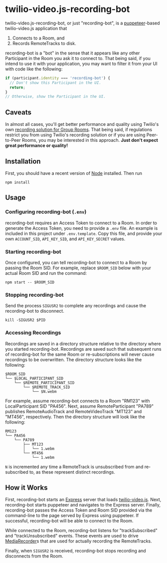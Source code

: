 twilio-video.js-recording-bot
=============================

twilio-video.js-recording-bot, or just "recording-bot", is a
[puppeteer](https://github.com/GoogleChrome/puppeteer)-based twilio-video.js
application that

1. Connects to a Room, and
2. Records RemoteTracks to disk.

recording-bot is a "bot" in the sense that it appears like any other Participant
in the Room you ask it to connect to. That being said, if you intend to use it
with your application, you may want to filter it from your UI with code like the
following:

```js
if (participant.identity === 'recording-bot') {
  // Don't show this Participant in the UI.
  return;
}
// Otherwise, show the Participant in the UI.
```

Caveats
-------

In almost all cases, you'll get better performance and quality using Twilio's
own [recording solution for Group Rooms](https://www.twilio.com/docs/video/api/recordings-resource).
That being said, if regulations restrict you from using Twilio's recording
solution or if you are using Peer-to-Peer Rooms, you may be interested in this
approach. **Just don't expect great performance or quality!**

Installation
------------

First, you should have a recent version of [Node](https://nodejs.org/en)
installed. Then run

```
npm install
```

Usage
-----

### Configuring recording-bot (`.env`)

recording-bot requires an Access Token to connect to a Room. In order to
generate the Access Token, you need to provide a `.env` file. An example is
included in this project under `.env.template`. Copy this file, and provide your
own `ACCOUNT_SID`, `API_KEY_SID`, and `API_KEY_SECRET` values.

### Starting recording-bot

Once configured, you can tell recording-bot to connect to a Room by passing the
Room SID. For example, replace `$ROOM_SID` below with your actual Room SID and
run the command:

```
npm start -- $ROOM_SID
```

### Stopping recording-bot

Send the process `SIGUSR2` to complete any recordings and cause the
recording-bot to disconnect.

```
kill -SIGUSR2 $PID
```

### Accessing Recordings

Recordings are saved in a directory structure relative to the directory where
you started recording-bot. Recordings are saved such that subsequent runs of
recording-bot for the same Room or re-subscriptions will never cause recordings
to be overwritten. The directory structure looks like the following:

```
$ROOM_SID
└── $LOCAL_PARTICIPANT_SID
    └── $REMOTE_PARTICIPANT_SID
        └── $REMOTE_TRACK_SID
            └── $N.webm
```

For example, assume recording-bot connects to a Room "RM123" with
LocalParticipant SID "PA456". Next, assume RemoteParticipant "PA789" publishes
RemoteAudioTrack and RemoteVideoTrack "MT123" and "MT456", respectively. Then
the directory structure will look like the following:

```
RM123
└── PA456
    └── PA789
        ├── MT123
        │   └── 1.webm
        └── MT456
            └── 1.webm
```

`N` is incremented any time a RemoteTrack is unsubscribed from and re-subscribed
to, as these represent distinct recordings.

How it Works
------------

First, recording-bot starts an [Express](https://expressjs.com/) server that
loads [twilio-video.js](http://github.com/twilio/twilio-video.js). Next,
recording-bot starts puppeteer and navigates to the Express server. Finally,
recording-bot passes the Access Token and Room SID provided via the command-line
to the page served by Express using puppeteer. If successful, recording-bot will
be able to connect to the Room.

While connected to the Room, recording-bot listens for "trackSubscribed" and
"trackUnsubscribed" events. These events are used to drive
[MediaRecorder](https://developer.mozilla.org/en-US/docs/Web/API/MediaRecorder)s
that are used for actually recording the RemoteTracks.

Finally, when `SIGUSR2` is received, recording-bot stops recording and
disconnects from the Room.
